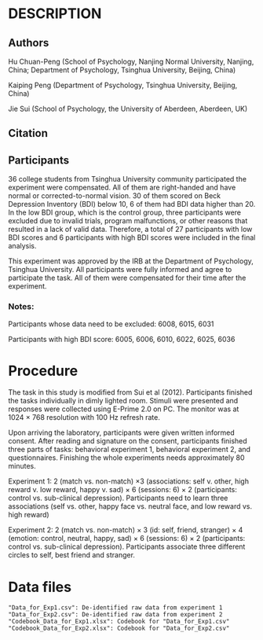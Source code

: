 # DESCRIPTION

## Authors
Hu Chuan-Peng (School of Psychology, Nanjing Normal University, Nanjing, China; Department of Psychology, Tsinghua University, Beijing, China)

Kaiping Peng (Department of Psychology, Tsinghua University, Beijing, China)

Jie Sui (School of Psychology, the University of Aberdeen, Aberdeen, UK)

## Citation

## Participants

36 college students from Tsinghua University community participated the experiment were compensated. All of them are right-handed and have normal or corrected-to-normal vision. 30 of them scored on Beck Depression Inventory (BDI) below 10, 6 of them had BDI data higher than 20. In the low BDI group, which is the control group, three participants were excluded due to invalid trials, program malfunctions, or other reasons that resulted in a lack of valid data. Therefore, a total of 27 participants with low BDI scores and 6 participants with high BDI scores were included in the final analysis.

This experiment was approved by the IRB at the Department of Psychology, Tsinghua University. All participants were fully informed and agree to participate the task. All of them were compensated for their time after the experiment. 

### Notes:

Participants whose data need to be excluded: 6008, 6015, 6031

Participants with high BDI score: 6005, 6006, 6010, 6022, 6025, 6036


# Procedure	
The task in this study is modified from Sui et al (2012). Participants finished the tasks individually in dimly lighted room. Stimuli were presented and responses were collected using E-Prime 2.0 on PC. The monitor was at 1024 × 768 resolution with 100 Hz refresh rate.

Upon arriving the laboratory, participants were given written informed consent. After reading and signature on the consent, participants finished three parts of tasks: behavioral experiment 1, behavioral experiment 2, and questionnaires. Finishing the whole experiments needs approximately 80 minutes.

Experiment 1: 2 (match vs. non-match) ×3 (associations: self v. other, high reward v. low reward, happy v. sad) × 6 (sessions: 6) × 2 (participants: control vs. sub-clinical depression). Participants need to learn three associations (self vs. other, happy face vs. neutral face, and low reward vs. high reward)
	
Experiment 2: 2 (match vs. non-match) × 3 (id: self, friend, stranger) × 4 (emotion: control, neutral, happy, sad) × 6 (sessions: 6) × 2 (participants: control vs. sub-clinical depression). Participants associate three different circles to self, best friend and stranger.

# Data files

```
"Data_for_Exp1.csv": De-identified raw data from experiment 1
"Data_for_Exp2.csv": De-identified raw data from experiment 2
"Codebook_Data_for_Exp1.xlsx": Codebook for "Data_for_Exp1.csv"
"Codebook_Data_for_Exp2.xlsx": Codebook for "Data_for_Exp2.csv"

```